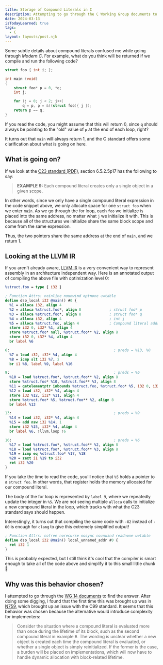 ```yaml
---
title: Storage of Compound Literals in C
description: Attempting to go through the C Working Group documents to find out why compound literals are the way they are.
date: 2024-03-13
isTodayLearned: true
tags:
  - C
layout: layouts/post.njk
---
```


Some subtle details about compound literals confused me while going through
<cite>Modern C</cite>. For example, what do you think will be returned if we
compile and run the following code?

```c
struct foo { int i; };

int main (void)
{
    struct foo* p = 0, *q;
    int j;

    for (j = 0; j < 2; j++)
        q = p, p = &((struct foo){ j });
    return p == q;
}
```

If you read the code, you might assume that this will return 0, since `q` should
always be pointing to the "old" value of `p` at the end of each loop, right?

It turns out that `main` will always return 1, and the C standard offers some
clarification about what is going on here.

<table-of-contents></table-of-contents>

## What is going on?

If we look at the [C23 standard (PDF)](https://www.open-std.org/jtc1/sc22/wg14/www/docs/n3096.pdf),
section 6.5.2.5p17 has the following to say:

<blockquote>
<p><b>EXAMPLE 9:</b> Each compound literal creates only a single object in a given scope.</p>
</blockquote>

In other words, since we only have a single compound literal expression in the code snippet
above, we only allocate space for one `struct foo` when we enter `main`. As we go through the for loop, each `foo` we
initialize is placed into the same address, no matter what `j` we initialize it with. This is
because all of the structures we initialize share the same block scope and come from the same
expression.

Thus, the
two pointers share the same address at the end of `main`, and we return 1.

## Looking at the LLVM IR

If you aren't already aware, [LLVM IR](https://llvm.org/docs/LangRef.html) is a very convenient way to represent assembly in an
architecture independent way. Here is an annotated output of compiling the above file with 
optimization level 0:

```llvm
%struct.foo = type { i32 }

; Function Attrs: noinline nounwind optnone uwtable
define dso_local i32 @main() #0 {
  %1 = alloca i32, align 4
  %2 = alloca %struct.foo*, align 8             ; struct foo* p
  %3 = alloca %struct.foo*, align 8             ; struct foo* q
  %4 = alloca i32, align 4                      ; int j
  %5 = alloca %struct.foo, align 4              ; Compound literal address
  store i32 0, i32* %1, align 4
  store %struct.foo* null, %struct.foo** %2, align 8
  store i32 0, i32* %4, align 4
  br label %6

6:                                                ; preds = %13, %0
  %7 = load i32, i32* %4, align 4
  %8 = icmp slt i32 %7, 2
  br i1 %8, label %9, label %16

9:                                                ; preds = %6
  %10 = load %struct.foo*, %struct.foo** %2, align 8
  store %struct.foo* %10, %struct.foo** %3, align 8
  %11 = getelementptr inbounds %struct.foo, %struct.foo* %5, i32 0, i32 0
  %12 = load i32, i32* %4, align 4
  store i32 %12, i32* %11, align 4
  store %struct.foo* %5, %struct.foo** %2, align 8
  br label %13

13:                                               ; preds = %9
  %14 = load i32, i32* %4, align 4
  %15 = add nsw i32 %14, 1
  store i32 %15, i32* %4, align 4
  br label %6, !llvm.loop !6

16:                                               ; preds = %6
  %17 = load %struct.foo*, %struct.foo** %2, align 8
  %18 = load %struct.foo*, %struct.foo** %3, align 8
  %19 = icmp eq %struct.foo* %17, %18
  %20 = zext i1 %19 to i32
  ret i32 %20
}
```

If you take the time to read the code, you'll notice that `%5` holds a pointer to a `struct foo`. 
In other words, that register holds the memory allocated for our compound literal.

The body of the for loop is represented by `label 9`, where we repeatedly update the integer in `%5`. 
We are not seeing multiple `alloca` calls to initialize a new compound literal in the loop, which
tracks with what the C23 standard says should happen.

Interestingly, it turns out that compiling the same code with `-O2` instead of `-O0` is enough for `clang` to give this extremely
simplified output! 
```llvm
; Function Attrs: nofree norecurse nosync nounwind readnone uwtable
define dso_local i32 @main() local_unnamed_addr #0 {
  ret i32 1
}
```
This is probably expected, but I still think it's cool that the compiler is 
smart enough to take all of the code above and simplify it to this small little chunk 🙂

## Why was this behavior chosen?

I attempted to go through the [WG 14 documents](https://www.open-std.org/jtc1/sc22/wg14/www/wg14_document_log.htm) to find the answer. After doing some digging, I found
that the first time this was brought up was in [N759](https://www.open-std.org/jtc1/sc22/wg14/www/docs/n759.htm), which brought up an issue with the C99
standard. It seems that this behavior was chosen because the alternative would introduce complexity
for implementers:

<blockquote>
<p>Consider the situation where a compound literal is evaluated more than once
during the lifetime of its block, such as the second compound literal in
example 8. The wording is unclear whether a new object is created each time
the compound literal is evaluated, or whether a single object is simply
reinitialized. If the former is the case, a burden will be placed on
implementations, which will now have to handle dynamic allocation with
block-related lifetime.</p>
</blockquote>
